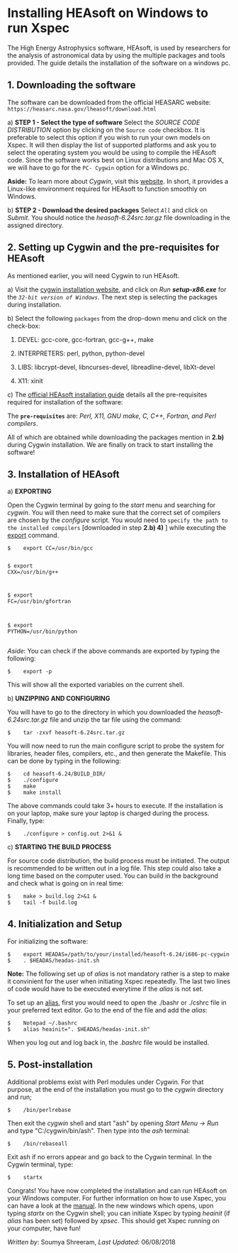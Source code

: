 <h1 id="installing-heasoft-on-windows-to-run-xspec">Installing HEAsoft on Windows to run Xspec</h1>
<p>The High Energy Astrophysics software, HEAsoft, is used by researchers for the analysis of astronomical data by using the multiple packages and tools provided. The guide details the installation of the software on a windows pc. </p>
<h2 id="1-downloading-the-software">1. Downloading the software</h2>
<p>The software can be downloaded from the official HEASARC website:
    <code>https://heasarc.nasa.gov/lheasoft/download.html</code></p>
<p>a) <strong>STEP 1 - Select the type of software</strong>
    Select the <em>SOURCE CODE DISTRIBUTION</em> option by clicking on the <code>Source code</code> checkbox. It is preferable to select this option if you wish to run your own models on Xspec. It will then display the list of supported platforms and ask you to select the operating system you would be using to compile the HEAsoft code. Since the software works best on Linux distributions and Mac OS X, we will have to go for the <code>PC- Cygwin</code> option for a Windows pc. </p>
<p>   <strong>Aside:</strong> To learn more about <em>Cygwin</em>, visit this <a href="https://www.cygwin.com/">website</a>. In short, it provides a Linux-like environment required for HEAsoft to function smoothly on Windows.</p>
<p>b) <strong>STEP 2 - Download the desired packages</strong>
    Select <em><code>All</code></em> and click on <em>Submit</em>. You should notice the <em>heasoft-6.24src.tar.gz</em> file downloading in the assigned directory.</p>
<h2 id="2-setting-up-cygwin-and-the-pre-requisites-for-heasoft">2. Setting up Cygwin and the pre-requisites for HEAsoft</h2>
<p>As mentioned earlier, you will need Cygwin to run HEAsoft. </p>
<p>a) Visit the <a href="https://cygwin.com/install.html">cygwin installation website</a>, and click on  <em>Run <strong>setup-x86.exe</strong></em> for the <em><code>32-bit version of Windows</code></em>. The next step is selecting the packages during installation. </p>
<p>b) Select the following <code>packages</code> from the drop-down menu and click on the check-box:</p>
<ol>
<li><p>DEVEL: gcc-core, gcc-fortran, gcc-g++, make</p>
</li>
<li><p>INTERPRETERS: perl, python, python-devel</p>
</li>
<li><p>LIBS: libcrypt-devel, libncurses-devel, libreadline-devel, libXt-devel</p>
</li>
<li><p>X11: xinit</p>
</li>
</ol>
<p>c) The <a href="https://heasarc.gsfc.nasa.gov/lheasoft/install.html">official HEAsoft installation guide</a>  details all the pre-requisites required for installation of the software: </p>
<p>   The <strong><code>pre-requisites</code></strong> are:
   <em>Perl, X11, GNU make, C, C++, Fortran, and Perl compilers</em>. </p>
<p> All of which are obtained while downloading the packages mention in <strong>2.b)</strong> during Cygwin installation. We are finally on track to start installing the software! </p>
<h2 id="3-installation-of-heasoft">3. Installation of HEAsoft</h2>
<p>a) <strong>EXPORTING</strong></p>
<p>   Open the Cygwin terminal by going to the <em>start</em> menu and searching for <em>cygwin</em>. You will then need to make sure that the correct set of compilers are chosen by the <em>configure</em> script. You would need to <code>specify the path to the installed compilers</code> [downloaded in step <strong>2.b) 4)</strong> ] while executing the <a href="https://www.tutorialspoint.com/unix_commands/export.htm">export</a> command.</p>
<pre><code>$    <span class="hljs-keyword">export</span> CC=<span class="hljs-regexp">/usr/</span>bin/gcc

$    <span class="hljs-keyword">export</span> CXX=<span class="hljs-regexp">/usr/</span>bin/g++

$    <span class="hljs-keyword">export</span> FC=<span class="hljs-regexp">/usr/</span>bin/gfortran

$    <span class="hljs-keyword">export</span> PYTHON=<span class="hljs-regexp">/usr/</span>bin/python
</code></pre><p><em>Aside</em>: You can check if the above commands are exported by typing the following:</p>
<pre><code>$    <span class="hljs-built_in">export</span> -p 
</code></pre><p>This will show all the exported variables on the current shell.</p>
<p>b) <strong>UNZIPPING AND CONFIGURING</strong>    </p>
<p>  You will have to go to the directory in which you downloaded the <em>heasoft-6.24src.tar.gz</em> file and unzip the tar file using the command:</p>
<pre><code>$    tar -zxvf heasoft-<span class="hljs-number">6.24</span>src.tar.gz
</code></pre><p> You will now need to run the main configure script to probe the system for libraries, header files, compilers, etc., and then generate the Makefile. This can be done by typing in the following:</p>
<pre><code>$    cd heasoft-<span class="hljs-number">6.24</span>/BUILD_DIR/
$    ./configure
$    make
$    make install
</code></pre><p>The above commands could take 3+ hours to execute. If the installation is on your laptop, make sure your laptop is charged during the process. Finally, type:</p>
<pre><code>$    ./configure &gt; config.<span class="hljs-keyword">out</span> <span class="hljs-number">2</span>&gt;&amp;<span class="hljs-number">1</span> &amp; 
</code></pre><p>c) <strong>STARTING THE BUILD PROCESS</strong></p>
<p>For source code distribution, the build process must be initiated. The output is recommended to be written out in a log file. This step could also take a long time based on the computer used. You can build in the background and check what is going on in real time:</p>
<pre><code>$    make &gt; build.<span class="hljs-built_in">log</span> <span class="hljs-number">2</span>&gt;&amp;<span class="hljs-number">1</span> &amp;
$    tail -f build.<span class="hljs-built_in">log</span>
</code></pre><h2 id="4-initialization-and-setup">4. Initialization and Setup</h2>
<p>For initializing the software:</p>
<pre><code>$    export HEADAS=<span class="hljs-regexp">/path/to</span><span class="hljs-regexp">/your/installed</span><span class="hljs-regexp">/heasoft-6.24/i</span>686-pc-cygwin
$    . $HEADAS/headas-init.sh
</code></pre><p><strong>Note:</strong> The following set up of <em>alias</em> is not mandatory rather is a step to make it convinient for the user when initiating Xspec repeatedly. The last two lines of code would have to be executed everytime if the <em>alias</em> is not set. </p>
<p>To set up an <a href="https://en.wikipedia.org/wiki/Alias_(command">alias</a>, first you would need to open the ./bashr or ./cshrc file in your preferred text editor. Go to the end of the file and add the <em>alias</em>:</p>
<pre><code>$    Notepad ~/.bashrc
$    <span class="hljs-built_in">alias</span> heainit=<span class="hljs-string">". <span class="hljs-variable">$HEADAS</span>/headas-init.sh"</span>
</code></pre><p>When you log out and log back in, the <em>.bashrc</em> file would be installed. </p>
<h2 id="5-post-installation">5. Post-installation</h2>
<p>Additional problems exist with Perl modules under Cygwin. For that purpose, at the end of the installation you must go to the <em>cygwin</em> directory and run;</p>
<pre><code>$    /bin/perlrebase
</code></pre><p>Then exit the <em>cygwin</em> shell and start "ash" by opening <em>Start Menu -&gt; Run</em> and type "C:/cygwin/bin/ash". Then type into the <em>ash</em> terminal:</p>
<pre><code>$    /bin/rebaseall
</code></pre><p>Exit ash if no errors appear and go back to the Cygwin terminal. In the Cygwin terminal, type:</p>
<pre><code>$    startx
</code></pre><p>Congrats! You have now completed the installation and can run HEAsoft on your Windows computer. For further information on how to use Xspec, you can have a look at the <a href="https://heasarc.gsfc.nasa.gov/xanadu/xspec/XspecManual.pdf">manual</a>. In the new windows which opens, upon typing <em>startx</em> on the Cygwin shell; you can initiate Xspec by typing <em>heainit</em> (if <em>alias</em> has been set) followed by <em>xpsec</em>. This should get Xspec running on your computer, have fun! </p>
<p><em>Written by</em>: Soumya Shreeram, <em>Last Updated</em>: 06/08/2018</p>
